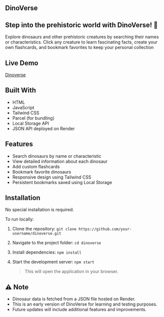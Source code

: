 ## DinoVerse

## Step into the prehistoric world with DinoVerse! 🦖  
Explore dinosaurs and other prehistoric creatures by searching their names or characteristics. Click any creature to learn fascinating facts, create your own flashcards, and bookmark favorites to keep your personal collection

## Live Demo

[Dinoverse](https://bayat21.github.io/dinoverse/)

## Built With

- HTML
- JavaScript
- Tailwind CSS
- Parcel (for bundling)
- Local Storage API
- JSON API deployed on Render

## Features

- Search dinosaurs by name or characteristic
- View detailed information about each dinosaur 
- Add custom flashcards 
- Bookmark favorite dinosaurs
- Responsive design using Tailwind CSS
- Persistent bookmarks saved using Local Storage

## Installation

No special installation is required.

To run locally:

1. Clone the repository:
    `git clone https://github.com/your-username/dinoverse.git`
    
2. Navigate to the project folder:
    `cd dinoverse`
    
3. Install dependencies:
    `npm install`
    
4. Start the development server:
    `npm start`
    
    > This will open the application in your browser.



## ⚠️ Note

- Dinosaur data is fetched from a JSON file hosted on Render.
- This is an early version of DinoVerse for learning and testing purposes.
- Future updates will include additional features and improvements.